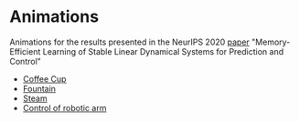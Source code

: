 # Animations
Animations for the results presented in the NeurIPS 2020 [paper](https://arxiv.org/abs/2006.03937) "Memory-Efficient Learning of Stable Linear Dynamical Systems for Prediction and Control"

- [Coffee Cup](https://drive.google.com/file/d/1S703SFNdTnZ4otC0LT_DAEZetDLpd9kB/view?usp=sharing)
- [Fountain](https://drive.google.com/file/d/1d2zLUot7Qu0QoXGTFnp9e5u8404H5FKT/view?usp=sharing)
- [Steam](https://drive.google.com/file/d/1kTzWq8N9BQajRCmEOKSW-3lPYuD2fJdU/view?usp=sharing)
- [Control of robotic arm](https://drive.google.com/file/d/1rM7jOgkPuBxEDnSpC3mgSLzbaIVSa0kr/view?usp=sharing)



